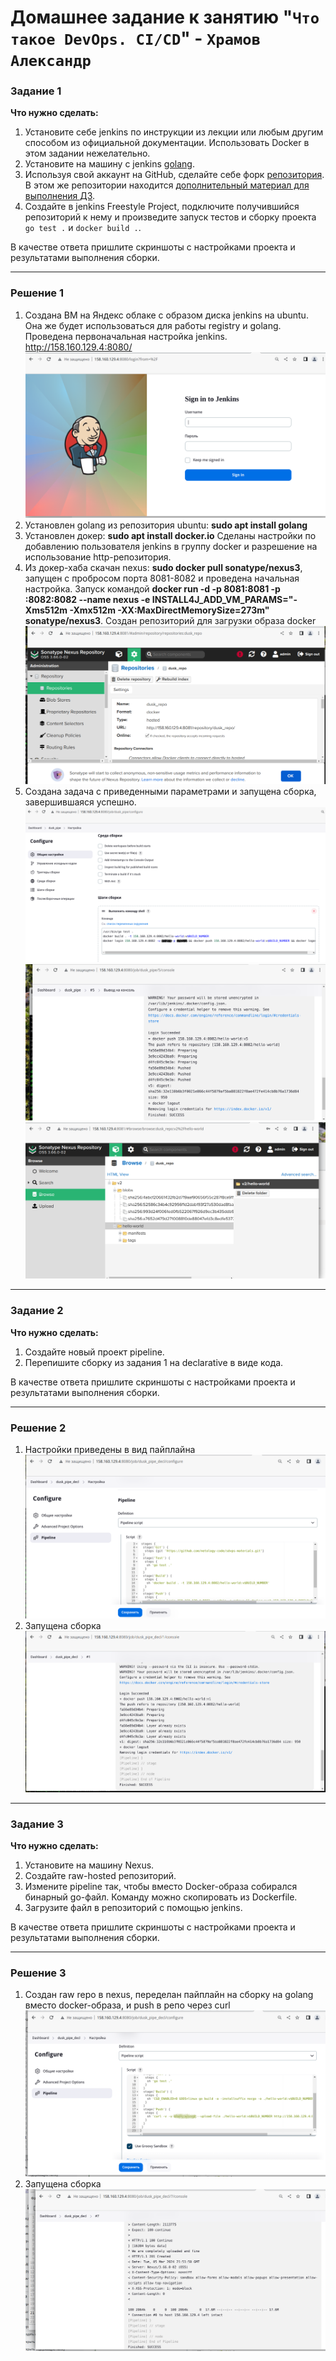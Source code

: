 # Домашнее задание к занятию "`Что такое DevOps. СI/СD`" - `Храмов Александр`

### Задание 1

**Что нужно сделать:**

1. Установите себе jenkins по инструкции из лекции или любым другим способом из официальной документации. Использовать Docker в этом задании нежелательно.
2. Установите на машину с jenkins [golang](https://golang.org/doc/install).
3. Используя свой аккаунт на GitHub, сделайте себе форк [репозитория](https://github.com/netology-code/sdvps-materials.git). В этом же репозитории находится [дополнительный материал для выполнения ДЗ](https://github.com/netology-code/sdvps-materials/blob/main/CICD/8.2-hw.md).
3. Создайте в jenkins Freestyle Project, подключите получившийся репозиторий к нему и произведите запуск тестов и сборку проекта ```go test .``` и  ```docker build .```.

В качестве ответа пришлите скриншоты с настройками проекта и результатами выполнения сборки.

---

### Решение 1

1. Создана ВМ на Яндекс облаке с образом диска jenkins на ubuntu. Она же будет использоваться для работы registry и golang.
Проведена первоначальная настройка jenkins. http://158.160.129.4:8080/
![Инициализация jenkins](https://github.com/duskdemon/sys-29-hw-8.02/blob/main/img/8-02-vmyc-jenki.png)
2. Установлен golang из репозитория ubuntu: **sudo apt install golang**
3. Установлен докер: **sudo apt install docker.io**
Сделаны настройки по добавлению пользователя jenkins в группу docker и разрешение на использование http-репозитория.
4. Из докер-хаба скачан nexus: **sudo docker pull sonatype/nexus3**, запущен с пробросом порта 8081-8082 и проведена
начальная настройка. Запуск командой **docker run -d -p 8081:8081 -p :8082:8082 --name nexus -e INSTALL4J_ADD_VM_PARAMS="-Xms512m -Xmx512m -XX:MaxDirectMemorySize=273m" sonatype/nexus3**. Создан репозиторий для загрузки образа docker
![настройка nexus](https://github.com/duskdemon/sys-29-hw-8.02/blob/main/img/8-02-vmyc-nexus.png)
5. Создана задача с приведенными параметрами и запущена сборка, завершившаяся успешно.
![задача 1](https://github.com/duskdemon/sys-29-hw-8.02/blob/main/img/8-02-vmyc-jenk1.png)
![сборка 1](https://github.com/duskdemon/sys-29-hw-8.02/blob/main/img/8-02-vmyc-build1.png)
![загрузка в nexus](https://github.com/duskdemon/sys-29-hw-8.02/blob/main/img/8-02-vmyc-repo1.png)

---

### Задание 2

**Что нужно сделать:**

1. Создайте новый проект pipeline.
2. Перепишите сборку из задания 1 на declarative в виде кода.

В качестве ответа пришлите скриншоты с настройками проекта и результатами выполнения сборки.

---

### Решение 2

1. Настройки приведены в вид пайплайна 
![загрузка в nexus](https://github.com/duskdemon/sys-29-hw-8.02/blob/main/img/8-02-vmyc-jenk2.png)
2. Запущена сборка
![загрузка в nexus](https://github.com/duskdemon/sys-29-hw-8.02/blob/main/img/8-02-vmyc-build2.png)

---

### Задание 3

**Что нужно сделать:**

1. Установите на машину Nexus.
1. Создайте raw-hosted репозиторий.
1. Измените pipeline так, чтобы вместо Docker-образа собирался бинарный go-файл. Команду можно скопировать из Dockerfile.
1. Загрузите файл в репозиторий с помощью jenkins.

В качестве ответа пришлите скриншоты с настройками проекта и результатами выполнения сборки.

---

### Решение 3

1. Создан raw repo в nexus, переделан пайплайн на сборку на golang вместо docker-образа, и push в репо через curl
![задача 3](https://github.com/duskdemon/sys-29-hw-8.02/blob/main/img/8-02-vmyc-jenk3.png)
2. Запущена сборка
![сборка 3](https://github.com/duskdemon/sys-29-hw-8.02/blob/main/img/8-02-vmyc-build3.png)
